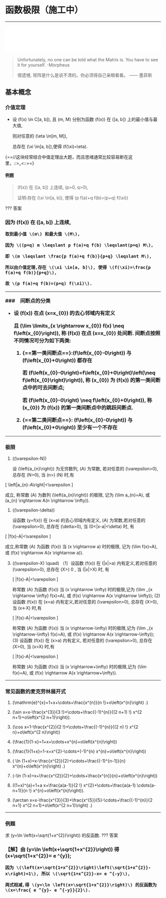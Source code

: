 # 函数极限（施工中）

---

<iframe frameborder="no" border="0" marginwidth="0" marginheight="0" width=100% height=86 src="//music.163.com/outchain/player?type=2&id=488846&auto=0&height=66"></iframe>

>Unfortunately, no one can be told what the Matrix is. You have to see it for yourself.
>-Morpheus
>
>很遗憾, 矩阵是什么是说不清的。你必须得自己亲眼看看。
>—— 墨菲斯
## 基本概念
### 介值定理 

* 设 \(f(x) \in C[a, b]\), 
  且 \(m, M\) 分别为函数 \(f(x)\) 在 \([a, b]\) 上的最小值与最大值, 

  则对任意的 \(\eta \in[m, M]\), 
  
  总存在 \(\xi \in[a, b]\),使得 \(f(\xi)=\eta\).

{==//这块经常结合中值定理出大题，而且思绪通常比较容易断在这里，::>_<::==}

#### 例题
>\(f(x)\) 在 \([a, b]\) 上连续, \(p>0, q>0\), 
>
>证明:存在 \(\xi \in[a, b]\), 使得 \(p f(a)+q f(b)=(p+q) f(\xi)\)

??? 答案
    <h3>因为 \(f(x)\) 在 \([a, b]\) 上连续, 
    
    取到最小值 \(m\) 和最大值 \(M\),

    因为 \((p+q) m \leqslant p f(a)+q f(b) \leqslant(p+q) M\), 
    
    即 \(m \leqslant \frac{p f(a)+q f(b)}{p+q} \leqslant M\), 
    
    所以由介值定理,存在 \(\xi \in[a, b]\), 使得 \(f(\xi)=\frac{p f(a)+q f(b)}{p+q}\), 
    
    故 \(p f(a)+q f(b)=(p+q) f(\xi)\).

---

###　间断点的分类 

* 设 \(f(x)\) 在点 \(x=x_{0}\) 的去心邻域内有定义
  
    且 \(\lim \limits_{x \rightarrow x_{0}} f(x) \neq f\left(x_{0}\right)\), 称 \(f(x)\) 在点 \(x=x_{0}\) 处间断. 间断点按照不同情况可分为如下两类:

    1. {==**第一类间断点**==}:\(f\left(x_{0}-0\right)\) 与 \(f\left(x_{0}+0\right)\) 都存在

        若 \(f\left(x_{0}-0\right)=f\left(x_{0}+0\right)\left(\neq f\left(x_{0}\right)\right)\), 称 \(x_{0}\) 为 \(f(x)\) 的第一类间断点中的可去间断点; 

        若 \(f\left(x_{0}-0\right) \neq f\left(x_{0}+0\right)\), 称 \(x_{0}\) 为 \(f(x)\) 的第一类间断点中的跳跃间断点.

    2. {==**第二类间断点**==}: \(f\left(x_{0}-0\right)\) 与 \(f\left(x_{0}+0\right)\) 至少有一个不存在



---

### 极限
1. \((\varepsilon-N)\) 
   
   设 \(\left\{a_{n}\right\}\) 为无穷数列, \(A\) 为常数, 若对任意的 \(\varepsilon>0\), 总存在 \(N>0\), 当 \(n>\) \(N\) 时,有

\[
\left|a_{n}-A\right|<\varepsilon
\]

成立, 称常数 \(A\) 为数列 \(\left\{a_{n}\right\}\) 的极限, 记为 \(\lim a_{n}=A\), 或 \(a_{n} \rightarrow A(n \rightarrow \infty)\).
1. \((\varepsilon-\delta)\) 
   
   设函数 \(y=f(x)\) 在 \(x=a\) 的去心邻域内有定义, \(A\) 为常数,若对任意的 \(\varepsilon>0\), 总存在 \(\delta>0\), 当 \(0<|x-a|<\delta\) 时, 有

\[
|f(x)-A|<\varepsilon
\]

成立,称常数 \(A\) 为函数 \(f(x)\) 当 \(x \rightarrow a\) 时的极限, 记为 \(\lim f(x)=A\),或 \(f(x) \rightarrow A(x \rightarrow a)\).

3. \((\varepsilon-X) \quad\) 
   （1）设函数 \(f(x)\) 在 \(|x|>a\) 内有定义,若对任意的 \(\varepsilon>0\), 总存在 \(X>\) 0 , 当 \(|x|>X\) 时, 有
    
    \[
    |f(x)-A|<\varepsilon
    \]

    称常数 \(A\) 为函数 \(f(x)\) 当 \(x \rightarrow \infty\) 时的极限,记为 \(\lim _{x \rightarrow \infty} f(x)=A\), 或 \(f(x) \rightarrow A(x \rightarrow \infty)\);
    (2) 设函数 \(f(x)\) 在 \(x<a\) 内有定义,若对任意的 \(\varepsilon>0\), 总存在 \(X>0\), 当 \(x<-X\) 时,有
    
    \[
    |f(x)-A|<\varepsilon
    \]

    称常数 \(A\) 为函数 \(f(x)\) 当 \(x \rightarrow-\infty\) 时的极限,记为 \(\lim _{x \rightarrow-\infty} f(x)=A\), 或 \(f(x) \rightarrow A(x \rightarrow-\infty)\);
    (3) 设函数 \(f(x)\) 在 \(x>a\) 内有定义, 若对任意的 \(\varepsilon>0\), 总存在 \(X>0\), 当 \(x>X\) 时,有
    
    \[
    |f(x)-A|<\varepsilon
    \]

    称常数 \(A\) 为函数 \(f(x)\) 当 \(x \rightarrow+\infty\) 时的极限,记为 \(\lim f(x)=A\), 或 \(f(x) \rightarrow A(x \rightarrow+\infty)\).

---

### 常见函数的麦克劳林展开式


1. \(\mathrm{e}^{x}=1+x+\cdots+\frac{x^{n}}{n !}+o\left(x^{n}\right) .\)
   
2. \(\sin x=x-\frac{x^{3}}{3 !}+\cdots+\frac{(-1)^{n}}{(2 n+1) !} x^{2 n+1}+o\left(x^{2 n+1}\right)\).
   
3. \(\cos x=1-\frac{x^{2}}{2 !}+\cdots+\frac{(-1)^{n}}{(2 n) !} x^{2 n}+o\left(x^{2 n}\right)\)
   
4. \(\frac{1}{1-x}=1+x+\cdots+x^{n}+o\left(x^{n}\right)\)
   
5. \(\frac{1}{1+x}=1-x+x^{2}-\cdots+(-1)^{n} x^{n}+o\left(x^{n}\right)\)
    
6.  \( \ln (1+x)=x-\frac{x^{2}}{2}+\cdots+\frac{(-1)^{n-1}}{n} x^{n}+o\left(x^{n}\right) .\)
    
7.  \(-\ln (1-x)=x+\frac{x^{2}}{2}+\cdots+\frac{x^{n}}{n}+o\left(x^{n}\right)\)
    
8.  \((1+x)^{a}=1+a x+\frac{a(a-1)}{2 !} x^{2}+\cdots+\frac{a(a-1) \cdots(a-n+1)}{n !} x^{n}+o\left(x^{n}\right)\).
    
9.  \(\arctan x=x-\frac{x^{3}}{3}+\frac{x^{5}}{5}-\cdots+\frac{(-1)^{n}}{2 n+1} x^{2 n+1}+o\left(x^{2 n+1}\right) .\)

---

### 例题

求 \(y=\ln \left(x+\sqrt{1+x^{2}}\right)\) 的反函数.
??? 答案
    <h3>【解】由 \(y=\ln \left(x+\sqrt{1+x^{2}}\right)\) 得 \(x+\sqrt{1+x^{2}}= e ^{y}\);

    因为 \(\left(x+\sqrt{1+x^{2}}\right)\left(\sqrt{1+x^{2}}-x\right)=1\), 所以 \(\sqrt{1+x^{2}}-x= e ^{-y}\),

    两式相减,得 \(y=\ln \left(x+\sqrt{1+x^{2}}\right)\) 的反函数为 \(x=\frac{ e ^{y}- e ^{-y}}{2}\).
